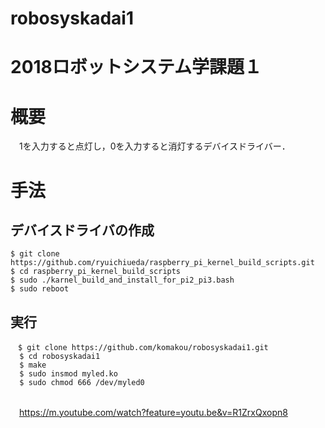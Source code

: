 # robosyskadai1
# 2018ロボットシステム学課題１
# 概要
　1を入力すると点灯し，0を入力すると消灯するデバイスドライバー．
# 手法
##  デバイスドライバの作成
```
$ git clone https://github.com/ryuichiueda/raspberry_pi_kernel_build_scripts.git
$ cd raspberry_pi_kernel_build_scripts
$ sudo ./karnel_build_and_install_for_pi2_pi3.bash
$ sudo reboot
```
## 実行
```
　$ git clone https://github.com/komakou/robosyskadai1.git
  $ cd robosyskadai1
  $ make
  $ sudo insmod myled.ko
  $ sudo chmod 666 /dev/myled0
```
## 
　https://m.youtube.com/watch?feature=youtu.be&v=R1ZrxQxopn8
